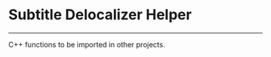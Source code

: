# Subtitle Delocalizer Helper
-----------------------------

C++ functions to be imported in other projects.
